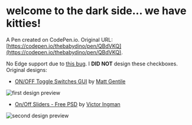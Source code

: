 # welcome to the dark side... we have kitties!

A Pen created on CodePen.io. Original URL: [https://codepen.io/thebabydino/pen/QBdVKQ](https://codepen.io/thebabydino/pen/QBdVKQ).

No Edge support due to [this bug](https://developer.microsoft.com/en-us/microsoft-edge/platform/issues/16320322/). I **DID NOT** design these checkboxes. Original designs:

* [ON/OFF Toggle Switches GUI](https://dribbble.com/shots/278097-ON-OFF-Toggle-Switches-GUI-PSD-) by [Matt Gentile](https://dribbble.com/Icondeposit)

![first design preview](https://cdn.dribbble.com/users/29459/screenshots/278097/on-off-toggle-switch-gui_dribbble.png)

* [On/Off Sliders - Free PSD](https://dribbble.com/shots/301977-On-Off-Sliders-Free-PSD) by [Victor Ingman](https://dribbble.com/xeloader)

![second design preview](https://cdn.dribbble.com/users/36417/screenshots/301977/sliders.png)